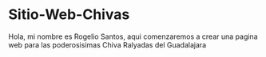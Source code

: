 # Sitio-Web-Chivas
Hola, mi nombre es Rogelio Santos, aqui comenzaremos a crear una pagina web para las poderosisimas Chiva Ralyadas del Guadalajara

